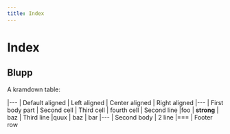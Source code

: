 ```yaml
---
title: Index
---
```


Index
=====

Blupp
-----

A kramdown table:

|---
| Default aligned | Left aligned | Center aligned | Right aligned
|---
| First body part | Second cell | Third cell | fourth cell
| Second line |foo | **strong** | baz
| Third line |quux | baz | bar
|---
| Second body
| 2 line
|===
| Footer row
